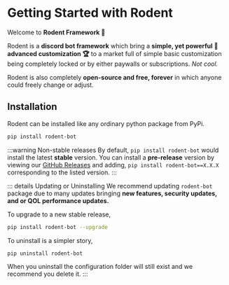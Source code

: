 # Getting Started with Rodent
Welcome to **Rodent Framework 👋**

Rodent is a **discord bot framework** which bring a **simple, yet powerful 🚀 advanced customization 🏆** to a market full of simple basic customization being completely locked or by either paywalls or subscriptions. *Not cool.*

Rodent is also completely **open-source and free, forever** in which anyone could freely change or adjust.

## Installation
Rodent can be installed like any ordinary python package from PyPi.

```bash :no-line-numbers
pip install rodent-bot
```

:::warning Non-stable releases
By default, `pip install rodent-bot` would install the latest **stable** version. You can install a **pre-release** version by viewing our [GitHub Releases](https://github.com/hyerland/Rodent/releases) and adding, `pip install rodent-bot==X.X.X` corresponding to the listed version.
:::

::: details Updating or Uninstalling
We recommend updating `rodent-bot` package due to many updates bringing **new features, security updates, and or QOL performance updates.**

To upgrade to a new stable release,

```bash :no-line-numbers
pip install rodent-bot --upgrade
```

To uninstall is a simpler story,

```bash :no-line-numbers
pip uninstall rodent-bot 
```

When you uninstall the configuration folder will still exist and we recommend you delete it.
:::